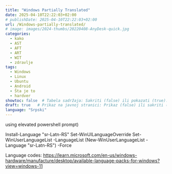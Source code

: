 ```yaml
---
title: "Windows Partially Translated"
date: 2025-04-10T22:22:03+02:00
# publishDate: 2025-04-10T22:22:03+02:00
url: /Windows-partially-translated/
# image: images/2024-thumbs/20220408-AnyDesk-quick.jpg
categories: 
  - kako
  - AST
  - AFT
  - ART
  - WIT
  - zdravlje
tags: 
  - Windows
  - Linux
  - Ubuntu
  - Android
  - Šta je to
  - hardver
showtoc: false  # Tabela sadržaja: Sakriti (false) ili pokazati (true).
draft: true   # Prikaz na javnoj stranici: Prikaz (false) ili sakriti (true).
language: "Srpski"
---
```


using elevated powershell prompt)

   Install-Language "sr-Latn-RS"
   Set-WinUILanguageOverride
   Set-WinUserLanguageList -LanguageList (New-WinUserLanguageList -Language "sr-Latn-RS") -Force

   Language codes: https://learn.microsoft.com/en-us/windows-hardware/manufacture/desktop/available-language-packs-for-windows?view=windows-11